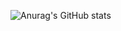 ![Anurag's GitHub stats](https://github-readme-stats.vercel.app/api?username=leokwi00&show_icons=true&theme=radical)
